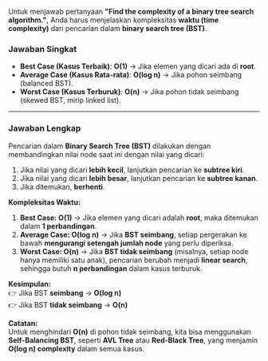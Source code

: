 Untuk menjawab pertanyaan **"Find the complexity of a binary tree search algorithm."**, Anda harus menjelaskan kompleksitas **waktu (time complexity)** dari pencarian dalam **binary search tree (BST)**.  

### **Jawaban Singkat**  
- **Best Case (Kasus Terbaik)**: **O(1)** → Jika elemen yang dicari ada di **root**.  
- **Average Case (Kasus Rata-rata)**: **O(log n)** → Jika pohon seimbang (balanced BST).  
- **Worst Case (Kasus Terburuk)**: **O(n)** → Jika pohon tidak seimbang (skewed BST, mirip linked list).  

---

### **Jawaban Lengkap**  
Pencarian dalam **Binary Search Tree (BST)** dilakukan dengan membandingkan nilai node saat ini dengan nilai yang dicari:  
1. Jika nilai yang dicari **lebih kecil**, lanjutkan pencarian ke **subtree kiri**.  
2. Jika nilai yang dicari **lebih besar**, lanjutkan pencarian ke **subtree kanan**.  
3. Jika ditemukan, **berhenti**.  

**Kompleksitas Waktu:**  
1. **Best Case: O(1)** → Jika elemen yang dicari adalah **root**, maka ditemukan dalam **1 perbandingan**.  
2. **Average Case: O(log n)** → Jika **BST seimbang**, setiap pergerakan ke bawah **mengurangi setengah jumlah node** yang perlu diperiksa.  
3. **Worst Case: O(n)** → Jika **BST tidak seimbang** (misalnya, setiap node hanya memiliki satu anak), pencarian berubah menjadi **linear search**, sehingga butuh **n perbandingan** dalam kasus terburuk.  

**Kesimpulan:**  
👉 Jika BST **seimbang** → **O(log n)**  
👉 Jika BST **tidak seimbang** → **O(n)**  

**Catatan:**  
Untuk menghindari **O(n)** di pohon tidak seimbang, kita bisa menggunakan **Self-Balancing BST**, seperti **AVL Tree** atau **Red-Black Tree**, yang menjamin **O(log n) complexity** dalam semua kasus.
